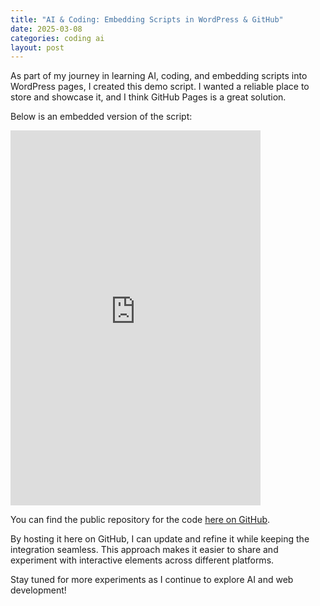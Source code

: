 ```yaml
---
title: "AI & Coding: Embedding Scripts in WordPress & GitHub"
date: 2025-03-08
categories: coding ai
layout: post
---
```


As part of my journey in learning AI, coding, and embedding scripts into WordPress pages, I created this demo script. I wanted a reliable place to store and showcase it, and I think GitHub Pages is a great solution.  

Below is an embedded version of the script:  

<iframe src="https://jasonbra1n.github.io/calculator/" width="400" height="600" style="border:none;"></iframe>

You can find the public repository for the code [here on GitHub](https://github.com/jasonbra1n/calculator).

By hosting it here on GitHub, I can update and refine it while keeping the integration seamless. This approach makes it easier to share and experiment with interactive elements across different platforms.  

Stay tuned for more experiments as I continue to explore AI and web development!
